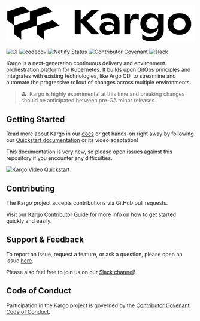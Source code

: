 ![Kargo by Akuity, creators of Argo](kargo-logo.png)

![CI](https://github.com/akuity/kargo/actions/workflows/ci.yaml/badge.svg)
[![codecov](https://codecov.io/gh/akuity/kargo/branch/main/graph/badge.svg?token=FGUq4netA6)](https://codecov.io/gh/akuity/kargo)
[![Netlify Status](https://api.netlify.com/api/v1/badges/c4e62c70-e07d-4ac6-bcf8-d7003c936d19/deploy-status)](https://app.netlify.com/sites/docs-kargo-akuity-io/deploys)
[![Contributor Covenant](https://img.shields.io/badge/Contributor%20Covenant-2.1-4baaaa.svg)](CODE_OF_CONDUCT.md)
[![slack](https://img.shields.io/badge/slack-kargo-brightgreen.svg?logo=slack)](https://akuity-community.slack.com/messages/C05BXBX7695)

Kargo is a next-generation continuous delivery and environment orchestration platform for Kubernetes. 
It builds upon GitOps principles and integrates with existing technologies, like Argo CD, to streamline 
and automate the progressive rollout of changes across multiple environments.

> ⚠️&nbsp;&nbsp;Kargo is highly experimental at this time and breaking changes
> should be anticipated between pre-GA minor releases.

## Getting Started

Read more about Kargo in our [docs](https://kargo.akuity.io) or get hands-on
right away by following our [Quickstart documentation](https://kargo.akuity.io/quickstart) or its video adaptation!

This documentation is very new, so please open issues against this repository if
you encounter any difficulties.

[![Kargo Video Quickstart](https://img.youtube.com/vi/NHXBV40GFHs/0.jpg)](https://youtu.be/NHXBV40GFHs)

## Contributing

The Kargo project accepts contributions via GitHub pull requests.

Visit our
[Kargo Contributor Guide](https://kargo.akuity.io/contributor-guide/) for more
info on how to get started quickly and easily.

## Support & Feedback

To report an issue, request a feature, or ask a question, please open an issue
[here](https://github.com/akuity/kargo/issues).

Please also feel free to join us on our
[Slack channel](https://akuity-community.slack.com/messages/C05BXBX7695)!

## Code of Conduct

Participation in the Kargo project is governed by the
[Contributor Covenant Code of Conduct](https://kargo.akuity.io/contributor-guide/code-of-conduct/).
